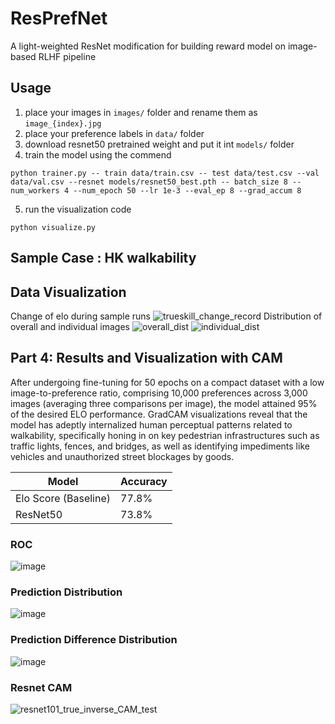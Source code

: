 # ResPrefNet
A light-weighted ResNet modification for building reward model on image-based RLHF pipeline

## Usage

1. place your images in ``` images/ ``` folder and rename them as ```image_{index}.jpg ```
2. place your preference labels in ``` data/ ``` folder
3. download resnet50 pretrained weight and put it int ``` models/ ``` folder
4. train the model using the commend
```
python trainer.py -- train data/train.csv -- test data/test.csv --val data/val.csv --resnet models/resnet50_best.pth -- batch_size 8 --num_workers 4 --num_epoch 50 --lr 1e-3 --eval_ep 8 --grad_accum 8
```
5. run the visualization code
```
python visualize.py
```

## Sample Case : HK walkability 

## Data Visualization
Change of elo during sample runs
![trueskill_change_record](https://user-images.githubusercontent.com/55791584/205874429-cc5d422f-fabd-4c61-a776-c33de9d6cc96.png)
Distribution of overall and individual images
![overall_dist](https://user-images.githubusercontent.com/55791584/205874664-a9990eca-e896-4eb4-8178-1e1e2d47da1a.png)
![individual_dist](https://user-images.githubusercontent.com/55791584/205874685-b50f4c0a-c369-40e2-9acc-ade74322328e.png)

## Part 4: Results and Visualization with CAM
After undergoing fine-tuning for 50 epochs on a compact dataset with a low image-to-preference ratio, comprising 10,000 preferences across 3,000 images (averaging three comparisons per image), the model attained 95% of the desired ELO performance. GradCAM visualizations reveal that the model has adeptly internalized human perceptual patterns related to walkability, specifically honing in on key pedestrian infrastructures such as traffic lights, fences, and bridges, as well as identifying impediments like vehicles and unauthorized street blockages by goods.

| Model | Accuracy |
| ----------- | ----------- |
| Elo Score (Baseline) | 77.8% |
| ResNet50 | 73.8% |

### ROC
![image](https://github.com/kenchanLOL/ResPrefNet/assets/55791584/efb5abdf-0d90-4a76-af4e-bce0af608430)
### Prediction Distribution
![image](https://github.com/kenchanLOL/ResPrefNet/assets/55791584/7344a5f0-bc95-4bcb-a6b0-66c990dbddc2)
### Prediction Difference Distribution
![image](https://github.com/kenchanLOL/ResPrefNet/assets/55791584/fc59e93c-400f-4157-b080-2bbc516b2618)

### Resnet CAM
![resnet101_true_inverse_CAM_test](https://user-images.githubusercontent.com/55791584/205890213-f75d14c4-3da9-445d-a5d9-9e6c6c6ce7cb.jpg)
